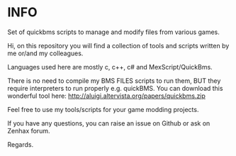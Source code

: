 # INFO
Set of quickbms scripts to manage and modify files from various games.

Hi, on this repository you will find a collection of tools and scripts written by me or/and my colleagues. 

Languages used here are mostly c, c++, c# and MexScript/QuickBms.

There is no need to compile my BMS FILES scripts to run them, BUT they require interpreters to run properly e.g. quickBMS.
You can download this wonderful tool here: http://aluigi.altervista.org/papers/quickbms.zip

Feel free to use my tools/scripts for your game modding projects.

If you have any questions, you can raise an issue on Github or ask on Zenhax forum.

Regards.
